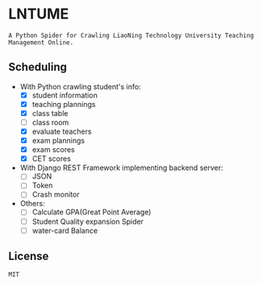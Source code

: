 # LNTUME
    A Python Spider for Crawling LiaoNing Technology University Teaching Management Online.

## Scheduling
- With Python crawling student's info:
    - [x] student information
    - [x] teaching plannings
    - [x] class table
    - [ ] class room
    - [x] evaluate teachers
    - [x] exam plannings
    - [x] exam scores
    - [x] CET scores
    
- With Django REST Framework implementing backend server:
    - [ ] JSON
    - [ ] Token
    - [ ] Crash monitor

- Others:
    - [ ] Calculate GPA(Great Point Average)
    - [ ] Student Quality expansion Spider
    - [ ] water-card Balance
    
## License
    MIT